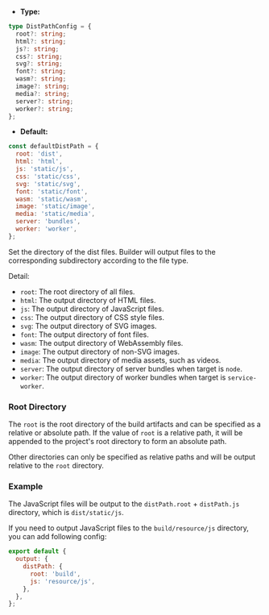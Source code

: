 - **Type:**

```ts
type DistPathConfig = {
  root?: string;
  html?: string;
  js?: string;
  css?: string;
  svg?: string;
  font?: string;
  wasm?: string;
  image?: string;
  media?: string;
  server?: string;
  worker?: string;
};
```

- **Default:**

```js
const defaultDistPath = {
  root: 'dist',
  html: 'html',
  js: 'static/js',
  css: 'static/css',
  svg: 'static/svg',
  font: 'static/font',
  wasm: 'static/wasm',
  image: 'static/image',
  media: 'static/media',
  server: 'bundles',
  worker: 'worker',
};
```

Set the directory of the dist files. Builder will output files to the corresponding subdirectory according to the file type.

Detail:

- `root`: The root directory of all files.
- `html`: The output directory of HTML files.
- `js`: The output directory of JavaScript files.
- `css`: The output directory of CSS style files.
- `svg`: The output directory of SVG images.
- `font`: The output directory of font files.
- `wasm`: The output directory of WebAssembly files.
- `image`: The output directory of non-SVG images.
- `media`: The output directory of media assets, such as videos.
- `server`: The output directory of server bundles when target is `node`.
- `worker`: The output directory of worker bundles when target is `service-worker`.

### Root Directory

The `root` is the root directory of the build artifacts and can be specified as a relative or absolute path. If the value of `root` is a relative path, it will be appended to the project's root directory to form an absolute path.

Other directories can only be specified as relative paths and will be output relative to the `root` directory.

### Example

The JavaScript files will be output to the `distPath.root` + `distPath.js` directory, which is `dist/static/js`.

If you need to output JavaScript files to the `build/resource/js` directory, you can add following config:

```js
export default {
  output: {
    distPath: {
      root: 'build',
      js: 'resource/js',
    },
  },
};
```
